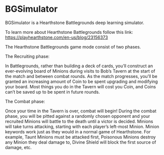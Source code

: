 # BGSimulator

BGSimulator is a Hearthstone Battlegrounds deep learning simulator.

To learn more about Hearthstone Battlegrounds follow this link: https://playhearthstone.com/en-us/blog/23156373

The Hearthstone Battlegrounds game mode consist of two phases.

The Recruiting phase:

In Battlegrounds, rather than building a deck of cards, you’ll construct an ever-evolving board of Minions during visits to Bob’s Tavern at the start of the match and between combat rounds. As the match progresses, you’ll be granted an increasing amount of Coin to be spent upgrading and modifying your board. Most things you do in the Tavern will cost you Coin, and Coins can’t be saved up to be spent in future rounds.

The Combat phase:

Once your time in the Tavern is over, combat will begin! During the combat phase, you will be pitted against a randomly chosen opponent and your recruited Minions will battle to the death until a victor is decided. Minions will take turns attacking, starting with each player’s left-most Minion. Minion keywords work just as they would in a normal game of Hearthstone. For example, Taunt Minions must be attacked first, Poisonous Minions destroy any Minion they deal damage to, Divine Shield will block the first source of damage, etc.



